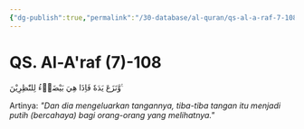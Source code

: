 ```yaml
---
{"dg-publish":true,"permalink":"/30-database/al-quran/qs-al-a-raf-7-108/"}
---
```



# QS. Al-A'raf (7)-108
وَّنَزَعَ يَدَهٗ فَاِذَا هِيَ بَيْضَاۤءُ لِلنّٰظِرِيْنَ ࣖ

Artinya: *"Dan dia mengeluarkan tangannya, tiba-tiba tangan itu menjadi putih (bercahaya) bagi orang-orang yang melihatnya."*
